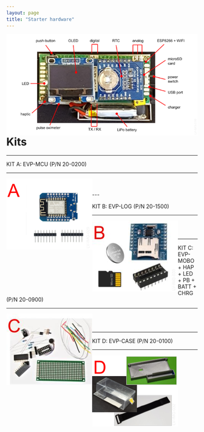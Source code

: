```yaml
---
layout: page
title: "Starter hardware"
---
```


<img style="float: left;" src="/photos/LV-IMG-016 20-0000 Elvee Pulse v5 - Caracteristicas.png">
<br/><br/>

------

<h1>Kits</h1>

---

KIT A: EVP-MCU (P/N 20-0200)

---

<img style="float: left;" src="/photos/LV-IMG-029-v2 20-0200 kit A parts.png">
<br/><br/>
---

KIT B: EVP-LOG (P/N 20-1500)

---

<img style="float: left;" src="/photos/LV-IMG-030 20-1500 kit B parts.jpg">
<br/><br/>

---

KIT C: EVP-MOBO + HAP + LED + PB + BATT + CHRG (P/N 20-0900)

---

<img style="float: left;" src="/photos/LV-IMG-031 20-0900 kit C parts.jpg">
<br/><br/>

---

KIT D: EVP-CASE (P/N 20-0100)

---

<img style="float: left;" src="/photos/LV-IMG-032-v1 20-0100 kit D parts.png">
<br/><br/>